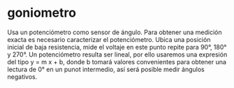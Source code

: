 # goniometro

Usa un potenciómetro como sensor de ángulo.
Para obtener una medición exacta es necesario caracterizar el potenciómetro.
Ubica una posición inicial de baja resistencia, mide el voltaje en este punto repite para 90°, 180° y 270°. Un potenciómetro resulta ser lineal, por ello
  usaremos una expresión del tipo y = m x + b, donde b tomará valores convenientes para obtener una lectura de 0° en un punot intermedio, así será 
  posible medir ángulos negativos.
